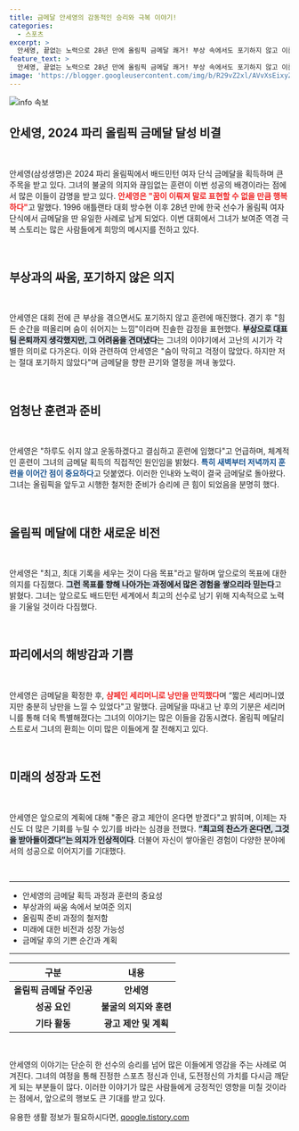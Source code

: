 ```yaml
---
title: 금메달 안세영의 감동적인 승리와 극복 이야기!
categories:
  - 스포츠
excerpt: >
  안세영, 끝없는 노력으로 28년 만에 올림픽 금메달 쾌거! 부상 속에서도 포기하지 않고 이룬 꿈, 샴페인을 흔들며 한국에 돌아오겠다는 결심을 밝혔다.
feature_text: >
  안세영, 끝없는 노력으로 28년 만에 올림픽 금메달 쾌거! 부상 속에서도 포기하지 않고 이룬 꿈, 샴페인을 흔들며 한국에 돌아오겠다는 결심을 밝혔다.
image: 'https://blogger.googleusercontent.com/img/b/R29vZ2xl/AVvXsEixyZcFfHzMRdzZMjFBmAUKJYCLCGyLL1o632UiGVXcaFdKo_bkvkuCioo0uUKlGfBVcT3P84aROyZIXSBEx3Aw5nCQ3pTgDom1WDC4m8eifvWiAmWEEVb4x6G_l8C0QH225ldMjyaFvpxGEBGNO37VmDTDMHGhJPq73UglMfDca1-0aw/s1600/blogspot.png'
---
```


<p><img src="https://blogger.googleusercontent.com/img/b/R29vZ2xl/AVvXsEixyZcFfHzMRdzZMjFBmAUKJYCLCGyLL1o632UiGVXcaFdKo_bkvkuCioo0uUKlGfBVcT3P84aROyZIXSBEx3Aw5nCQ3pTgDom1WDC4m8eifvWiAmWEEVb4x6G_l8C0QH225ldMjyaFvpxGEBGNO37VmDTDMHGhJPq73UglMfDca1-0aw/s1600/blogspot.png" alt="info 속보" /></p>

<h2 data-ke-size="size26">안세영, 2024 파리 올림픽 금메달 달성 비결</h2>

<p data-ke-size="size16">&nbsp;</p>

<p>안세영(삼성생명)은 2024 파리 올림픽에서 배드민턴 여자 단식 금메달을 획득하며 큰 주목을 받고 있다. 그녀의 불굴의 의지와 끊임없는 훈련이 이번 성공의 배경이라는 점에서 많은 이들이 감명을 받고 있다. <b><span style="color: #ee2323;">안세영은 "꿈이 이뤄져 말로 표현할 수 없을 만큼 행복하다"</span></b>고 말했다. 1996 애틀랜타 대회 방수현 이후 28년 만에 한국 선수가 올림픽 여자 단식에서 금메달을 딴 유일한 사례로 남게 되었다. 이번 대회에서 그녀가 보여준 역경 극복 스토리는 많은 사람들에게 희망의 메시지를 전하고 있다.</p>

<p data-ke-size="size16">&nbsp;</p>

<h2 data-ke-size="size26">부상과의 싸움, 포기하지 않은 의지</h2>

<p data-ke-size="size16">&nbsp;</p>

<p>안세영은 대회 전에 큰 부상을 겪으면서도 포기하지 않고 훈련에 매진했다. 경기 후 "힘든 순간을 떠올리며 숨이 쉬어지는 느낌"이라며 진솔한 감정을 표현했다. <b><span style="background-color: #21538527;">부상으로 대표팀 은퇴까지 생각했지만, 그 어려움을 견뎌냈다</span></b>는 그녀의 이야기에서 고난의 시기가 각별한 의미로 다가온다. 이와 관련하여 안세영은 "숨이 막히고 걱정이 많았다. 하지만 저는 절대 포기하지 않았다"며 금메달을 향한 끈기와 열정을 꺼내 놓았다.</p>

<p data-ke-size="size16">&nbsp;</p>

<h2 data-ke-size="size26">엄청난 훈련과 준비</h2>

<p data-ke-size="size16">&nbsp;</p>

<p>안세영은 "하루도 쉬지 않고 운동하겠다고 결심하고 훈련에 임했다"고 언급하며, 체계적인 훈련이 그녀의 금메달 획득의 직접적인 원인임을 밝혔다. <b><span style="color: #1a5490;">특히 새벽부터 저녁까지 훈련을 이어간 점이 중요하다</span></b>고 덧붙였다. 이러한 인내와 노력이 결국 금메달로 돌아왔다. 그녀는 올림픽을 앞두고 시행한 철저한 준비가 승리에 큰 힘이 되었음을 분명히 했다.</p>

<p data-ke-size="size16">&nbsp;</p>

<h2 data-ke-size="size26">올림픽 메달에 대한 새로운 비전</h2>

<p data-ke-size="size16">&nbsp;</p>

<p>안세영은 "최고, 최대 기록을 세우는 것이 다음 목표"라고 말하며 앞으로의 목표에 대한 의지를 다짐했다. <b><span style="background-color: #21538527;">그런 목표를 향해 나아가는 과정에서 많은 경험을 쌓으리라 믿는다</span></b>고 밝혔다. 그녀는 앞으로도 배드민턴 세계에서 최고의 선수로 남기 위해 지속적으로 노력을 기울일 것이라 다짐했다.</p>

<p data-ke-size="size16">&nbsp;</p>

<h2 data-ke-size="size26">파리에서의 해방감과 기쁨</h2>

<p data-ke-size="size16">&nbsp;</p>

<p>안세영은 금메달을 확정한 후, <b><span style="color: #ee2323;">샴페인 세리머니로 낭만을 만끽했다</span></b>며 “짧은 세리머니였지만 충분히 낭만을 느낄 수 있었다"고 말했다. 금메달을 따내고 난 후의 기분은 세리머니를 통해 더욱 특별해졌다는 그녀의 이야기는 많은 이들을 감동시켰다. 올림픽 메달리스트로서 그녀의 환희는 이미 많은 이들에게 잘 전해지고 있다.</p>

<p data-ke-size="size16">&nbsp;</p>

<h2 data-ke-size="size26">미래의 성장과 도전</h2>

<p data-ke-size="size16">&nbsp;</p>

<p>안세영은 앞으로의 계획에 대해 "좋은 광고 제안이 온다면 받겠다"고 밝히며, 이제는 자신도 더 많은 기회를 누릴 수 있기를 바라는 심경을 전했다. <b><span style="background-color: #21538527;">“최고의 찬스가 온다면, 그것을 받아들이겠다”는 의지가 인상적이다</span></b>. 더불어 자신이 쌓아올린 경험이 다양한 분야에서의 성공으로 이어지기를 기대했다.</p>

<p data-ke-size="size16">&nbsp;</p>

<hr />

<ul>
    <li>안세영의 금메달 획득 과정과 훈련의 중요성</li>
    <li>부상과의 싸움 속에서 보여준 의지</li>
    <li>올림픽 준비 과정의 철저함</li>
    <li>미래에 대한 비전과 성장 가능성</li>
    <li>금메달 후의 기쁜 순간과 계획</li>
</ul>

<hr />

<table>
    <thead>
        <tr>
            <th style="text-align: center; height: 17px;">구분</th>
            <th style="text-align: center; height: 17px;">내용</th>
        </tr>
    </thead>
    <tbody>
        <tr>
            <td style="text-align: center; height: 17px;"><b>올림픽 금메달 주인공</b></td>
            <td style="text-align: center; height: 17px;"><b>안세영</b></td>
        </tr>
        <tr>
            <td style="text-align: center; height: 17px;"><b>성공 요인</b></td>
            <td style="text-align: center; height: 17px;"><b>불굴의 의지와 훈련</b></td>
        </tr>
        <tr>
            <td style="text-align: center; height: 17px;"><b>기타 활동</b></td>
            <td style="text-align: center; height: 17px;"><b>광고 제안 및 계획</b></td>
        </tr>
    </tbody>
</table>

<p data-ke-size="size16">&nbsp;</p>

<p>안세영의 이야기는 단순히 한 선수의 승리를 넘어 많은 이들에게 영감을 주는 사례로 여겨진다. 그녀의 여정을 통해 진정한 스포츠 정신과 인내, 도전정신의 가치를 다시금 깨닫게 되는 부분들이 많다. 이러한 이야기가 많은 사람들에게 긍정적인 영향을 미칠 것이라는 점에서, 앞으로의 행보도 큰 기대를 받고 있다.</p>
유용한 생활 정보가 필요하시다면, <a href="https://qoogle.tistory.com" rel="dofollow">qoogle.tistory.com</a>


